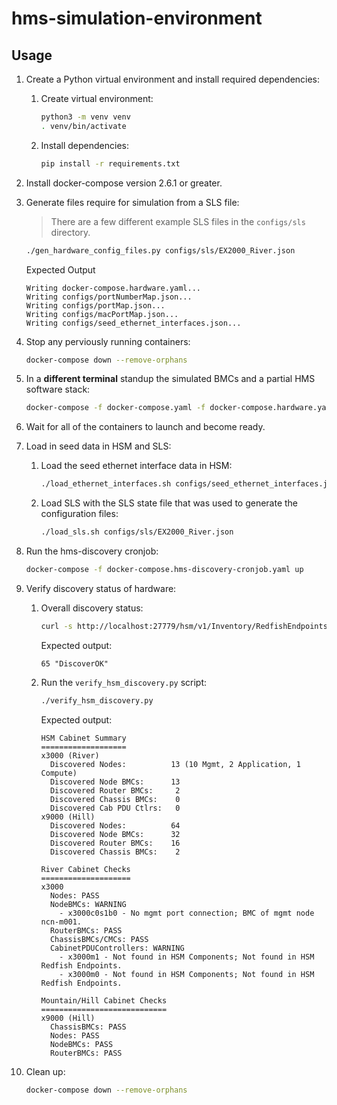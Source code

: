 # hms-simulation-environment

## Usage
1.  Create a Python virtual environment and install required dependencies:
    1.  Create virtual environment:
        ```bash
        python3 -m venv venv
        . venv/bin/activate
        ```
   
    2.  Install dependencies:
        ```bash
        pip install -r requirements.txt
        ```

2.  Install docker-compose version 2.6.1 or greater.

3.  Generate files require for simulation from a SLS file:
    > There are a few different example SLS files in the `configs/sls` directory.

    ```bash
    ./gen_hardware_config_files.py configs/sls/EX2000_River.json
    ```

    Expected Output
    ```text
    Writing docker-compose.hardware.yaml...
    Writing configs/portNumberMap.json...
    Writing configs/portMap.json...
    Writing configs/macPortMap.json...
    Writing configs/seed_ethernet_interfaces.json...
    ```

4.  Stop any perviously running containers:
    ```bash
    docker-compose down --remove-orphans
    ```

5.  In a **different terminal** standup the simulated BMCs and a partial HMS software stack:

    ```bash
    docker-compose -f docker-compose.yaml -f docker-compose.hardware.yaml up 
    ```

6.  Wait for all of the containers to launch and become ready.

7.  Load in seed data in HSM and SLS:

    1.  Load the seed ethernet interface data in HSM:
        ```bash
        ./load_ethernet_interfaces.sh configs/seed_ethernet_interfaces.json  
        ``` 
    
    2.  Load SLS with the SLS state file that was used to generate the configuration files:
        ```bash
        ./load_sls.sh configs/sls/EX2000_River.json
        ```

8.  Run the hms-discovery cronjob:
    ```bash
    docker-compose -f docker-compose.hms-discovery-cronjob.yaml up
    ```

9.  Verify discovery status of hardware:
    
    1.  Overall discovery status:
        ```bash
        curl -s http://localhost:27779/hsm/v1/Inventory/RedfishEndpoints | jq .RedfishEndpoints[].DiscoveryInfo.LastDiscoveryStatus | sort | uniq -c
        ```

        Expected output:
        ```text
        65 "DiscoverOK"
        ```


    1. Run the `verify_hsm_discovery.py` script:

        ```bash
        ./verify_hsm_discovery.py
        ```

        Expected output:
        ```
        HSM Cabinet Summary
        ===================
        x3000 (River)
          Discovered Nodes:          13 (10 Mgmt, 2 Application, 1 Compute)
          Discovered Node BMCs:      13
          Discovered Router BMCs:     2
          Discovered Chassis BMCs:    0
          Discovered Cab PDU Ctlrs:   0
        x9000 (Hill)
          Discovered Nodes:          64
          Discovered Node BMCs:      32
          Discovered Router BMCs:    16
          Discovered Chassis BMCs:    2
        
        River Cabinet Checks
        ====================
        x3000
          Nodes: PASS
          NodeBMCs: WARNING
            - x3000c0s1b0 - No mgmt port connection; BMC of mgmt node ncn-m001.
          RouterBMCs: PASS
          ChassisBMCs/CMCs: PASS
          CabinetPDUControllers: WARNING
            - x3000m1 - Not found in HSM Components; Not found in HSM Redfish Endpoints.
            - x3000m0 - Not found in HSM Components; Not found in HSM Redfish Endpoints.

        Mountain/Hill Cabinet Checks
        ============================
        x9000 (Hill)
          ChassisBMCs: PASS
          Nodes: PASS
          NodeBMCs: PASS
          RouterBMCs: PASS
        ```

1.  Clean up:
    ```bash
    docker-compose down --remove-orphans
    ```